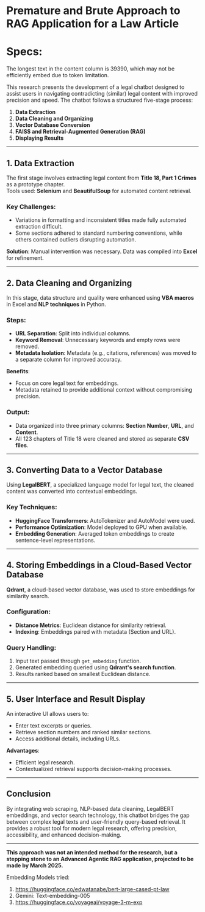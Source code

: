 # Premature and Brute Approach to RAG Application for a Law Article

# Specs:

The longest text in the content column is 39390, which may not be efficiently embed due to token limitation.

This research presents the development of a legal chatbot designed to assist users in navigating contradicting (similar) legal content with improved precision and speed. The chatbot follows a structured five-stage process:

1. **Data Extraction**
2. **Data Cleaning and Organizing**
3. **Vector Database Conversion**
4. **FAISS and Retrieval-Augmented Generation (RAG)**
5. **Displaying Results**

---

## 1. Data Extraction

The first stage involves extracting legal content from **Title 18, Part 1 Crimes** as a prototype chapter.  
Tools used: **Selenium** and **BeautifulSoup** for automated content retrieval.  

### Key Challenges:
- Variations in formatting and inconsistent titles made fully automated extraction difficult.
- Some sections adhered to standard numbering conventions, while others contained outliers disrupting automation.

**Solution**: Manual intervention was necessary. Data was compiled into **Excel** for refinement.

---

## 2. Data Cleaning and Organizing

In this stage, data structure and quality were enhanced using **VBA macros** in Excel and **NLP techniques** in Python.

### Steps:
- **URL Separation**: Split into individual columns.
- **Keyword Removal**: Unnecessary keywords and empty rows were removed.
- **Metadata Isolation**: Metadata (e.g., citations, references) was moved to a separate column for improved accuracy.

**Benefits**:
- Focus on core legal text for embeddings.
- Metadata retained to provide additional context without compromising precision.

### Output:
- Data organized into three primary columns: **Section Number**, **URL**, and **Content**.
- All 123 chapters of Title 18 were cleaned and stored as separate **CSV files**.

---

## 3. Converting Data to a Vector Database

Using **LegalBERT**, a specialized language model for legal text, the cleaned content was converted into contextual embeddings.

### Key Techniques:
- **HuggingFace Transformers**: AutoTokenizer and AutoModel were used.
- **Performance Optimization**: Model deployed to GPU when available.
- **Embedding Generation**: Averaged token embeddings to create sentence-level representations.

---

## 4. Storing Embeddings in a Cloud-Based Vector Database

**Qdrant**, a cloud-based vector database, was used to store embeddings for similarity search.

### Configuration:
- **Distance Metrics**: Euclidean distance for similarity retrieval.
- **Indexing**: Embeddings paired with metadata (Section and URL).

### Query Handling:
1. Input text passed through `get_embedding` function.
2. Generated embedding queried using **Qdrant's search function**.
3. Results ranked based on smallest Euclidean distance.

---

## 5. User Interface and Result Display

An interactive UI allows users to:
- Enter text excerpts or queries.
- Retrieve section numbers and ranked similar sections.
- Access additional details, including URLs.

**Advantages**:
- Efficient legal research.
- Contextualized retrieval supports decision-making processes.

---

## Conclusion

By integrating web scraping, NLP-based data cleaning, LegalBERT embeddings, and vector search technology, this chatbot bridges the gap between complex legal texts and user-friendly query-based retrieval. It provides a robust tool for modern legal research, offering precision, accessibility, and enhanced decision-making.

---

**This approach was not an intended method for the research, but a stepping stone to an Advanced Agentic RAG application, projected to be made by March 2025.**




Embedding Models tried:

1. https://huggingface.co/edwatanabe/bert-large-cased-pt-law
2. Gemini: Text-embedding-005
3. https://huggingface.co/voyageai/voyage-3-m-exp
